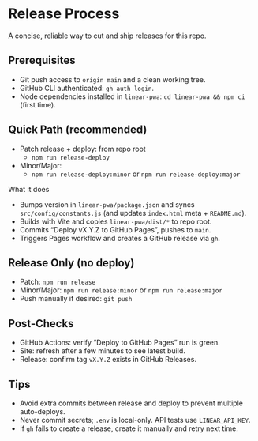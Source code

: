 # Release Process

A concise, reliable way to cut and ship releases for this repo.

## Prerequisites
- Git push access to `origin main` and a clean working tree.
- GitHub CLI authenticated: `gh auth login`.
- Node dependencies installed in `linear-pwa`: `cd linear-pwa && npm ci` (first time).

## Quick Path (recommended)
- Patch release + deploy: from repo root
  - `npm run release-deploy`
- Minor/Major:
  - `npm run release-deploy:minor` or `npm run release-deploy:major`

What it does
- Bumps version in `linear-pwa/package.json` and syncs `src/config/constants.js` (and updates `index.html` meta + `README.md`).
- Builds with Vite and copies `linear-pwa/dist/*` to repo root.
- Commits “Deploy vX.Y.Z to GitHub Pages”, pushes to `main`.
- Triggers Pages workflow and creates a GitHub release via `gh`.

## Release Only (no deploy)
- Patch: `npm run release`
- Minor/Major: `npm run release:minor` or `npm run release:major`
- Push manually if desired: `git push`

## Post-Checks
- GitHub Actions: verify “Deploy to GitHub Pages” run is green.
- Site: refresh after a few minutes to see latest build.
- Release: confirm tag `vX.Y.Z` exists in GitHub Releases.

## Tips
- Avoid extra commits between release and deploy to prevent multiple auto-deploys.
- Never commit secrets; `.env` is local-only. API tests use `LINEAR_API_KEY`.
- If `gh` fails to create a release, create it manually and retry next time.
